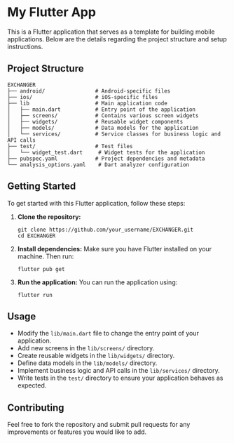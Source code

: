 # My Flutter App

This is a Flutter application that serves as a template for building mobile applications. Below are the details regarding the project structure and setup instructions.

## Project Structure

```
EXCHANGER
├── android/                # Android-specific files
├── ios/                    # iOS-specific files
├── lib                     # Main application code
│   ├── main.dart           # Entry point of the application
│   ├── screens/            # Contains various screen widgets
│   ├── widgets/            # Reusable widget components
│   ├── models/             # Data models for the application
│   └── services/           # Service classes for business logic and API calls
├── test/                   # Test files
│   └── widget_test.dart     # Widget tests for the application
├── pubspec.yaml            # Project dependencies and metadata
└── analysis_options.yaml    # Dart analyzer configuration
```

## Getting Started

To get started with this Flutter application, follow these steps:

1. **Clone the repository:**
   ```
   git clone https://github.com/your_username/EXCHANGER.git
   cd EXCHANGER
   ```

2. **Install dependencies:**
   Make sure you have Flutter installed on your machine. Then run:
   ```
   flutter pub get
   ```

3. **Run the application:**
   You can run the application using:
   ```
   flutter run
   ```

## Usage

- Modify the `lib/main.dart` file to change the entry point of your application.
- Add new screens in the `lib/screens/` directory.
- Create reusable widgets in the `lib/widgets/` directory.
- Define data models in the `lib/models/` directory.
- Implement business logic and API calls in the `lib/services/` directory.
- Write tests in the `test/` directory to ensure your application behaves as expected.

## Contributing

Feel free to fork the repository and submit pull requests for any improvements or features you would like to add.